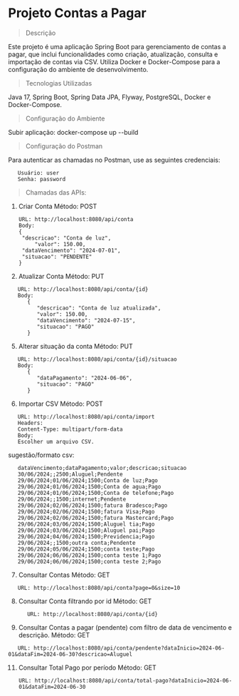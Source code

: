 # Projeto Contas a Pagar

> Descrição

   Este projeto é uma aplicação Spring Boot para gerenciamento de contas a pagar, que inclui funcionalidades como criação, 
   atualização, consulta e importação de contas via CSV. Utiliza Docker e Docker-Compose para a configuração do ambiente de desenvolvimento.

> Tecnologias Utilizadas

   Java 17, Spring Boot, Spring Data JPA, Flyway, PostgreSQL, Docker e Docker-Compose.

> Configuração do Ambiente

Subir aplicação: docker-compose up --build

> Configuração do Postman

Para autenticar as chamadas no Postman, use as seguintes credenciais:
```
   Usuário: user
   Senha: password
```

> Chamadas das APIs:

1. Criar Conta
   Método: POST
   ```
   URL: http://localhost:8080/api/conta
   Body:
   {
   	"descricao": "Conta de luz",
       	"valor": 150.00,
   	"dataVencimento": "2024-07-01",
   	"situacao": "PENDENTE"
   }
   ```

3. Atualizar Conta
   Método: PUT
   
```
   URL: http://localhost:8080/api/conta/{id}
   Body:
      {
         "descricao": "Conta de luz atualizada",
         "valor": 150.00,
         "dataVencimento": "2024-07-15",
         "situacao": "PAGO"
      }
```
5. Alterar situação da conta
   Método: PUT
```
   URL: http://localhost:8080/api/conta/{id}/situacao
   Body:
      {
         "dataPagamento": "2024-06-06",
         "situacao": "PAGO"
      }
```
6. Importar CSV
   Método: POST
```
   URL: http://localhost:8080/api/conta/import
   Headers:
   Content-Type: multipart/form-data
   Body:
   Escolher um arquivo CSV.
```
 sugestão/formato csv:
``` 
   dataVencimento;dataPagamento;valor;descricao;situacao
   30/06/2024;;2500;Aluguel;Pendente
   29/06/2024;01/06/2024;1500;Conta de luz;Pago
   29/06/2024;01/06/2024;1500;Conta de agua;Pago
   29/06/2024;01/06/2024;1500;Conta de telefone;Pago
   29/06/2024;;1500;internet;Pendente
   29/06/2024;02/06/2024;1500;fatura Bradesco;Pago
   29/06/2024;02/06/2024;1500;fatura Visa;Pago
   29/06/2024;02/06/2024;1500;fatura Mastercard;Pago
   29/06/2024;03/06/2024;1500;Aluguel tia;Pago
   29/06/2024;03/06/2024;1500;Aluguel pai;Pago
   29/06/2024;04/06/2024;1500;Previdencia;Pago
   29/06/2024;;1500;outra conta;Pendente
   29/06/2024;05/06/2024;1500;conta teste;Pago
   29/06/2024;06/06/2024;1500;conta teste 1;Pago
   29/06/2024;06/06/2024;1500;conta teste 2;Pago
```
7. Consultar Contas
   Método: GET
```
   URL: http://localhost:8080/api/conta?page=0&size=10
```

8. Consultar Conta filtrando por id
      Método: GET
```
      URL: http://localhost:8080/api/conta/{id}
 ```


9.  Consultar Contas a pagar (pendente) com filtro de data de vencimento e descrição.
   Método: GET
```
   URL: http://localhost:8080/api/conta/pendente?dataInicio=2024-06-01&dataFim=2024-06-30?descricao=Aluguel
```

11. Consultar Total Pago por período
    Método: GET
    ```
    URL: http://localhost:8080/api/conta/total-pago?dataInicio=2024-06-01&dataFim=2024-06-30
    ```

